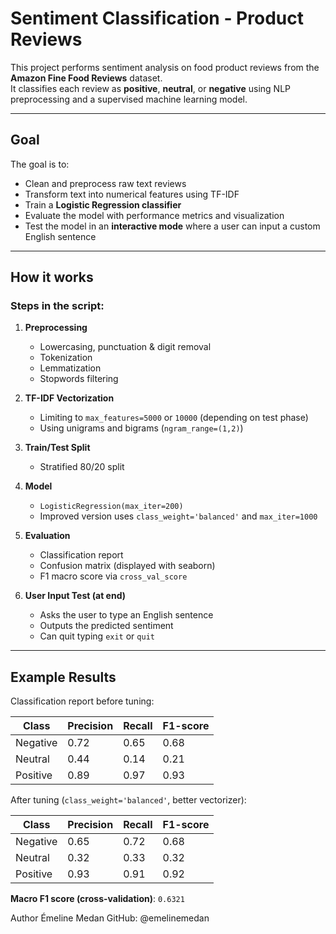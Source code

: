 # Sentiment Classification - Product Reviews

This project performs sentiment analysis on food product reviews from the **Amazon Fine Food Reviews** dataset.  
It classifies each review as **positive**, **neutral**, or **negative** using NLP preprocessing and a supervised machine learning model.

---

## Goal

The goal is to:
- Clean and preprocess raw text reviews
- Transform text into numerical features using TF-IDF
- Train a **Logistic Regression classifier**
- Evaluate the model with performance metrics and visualization
- Test the model in an **interactive mode** where a user can input a custom English sentence

---

## How it works

### Steps in the script:

1. **Preprocessing**  
   - Lowercasing, punctuation & digit removal  
   - Tokenization  
   - Lemmatization  
   - Stopwords filtering

2. **TF-IDF Vectorization**  
   - Limiting to `max_features=5000` or `10000` (depending on test phase)  
   - Using unigrams and bigrams (`ngram_range=(1,2)`)

3. **Train/Test Split**  
   - Stratified 80/20 split

4. **Model**  
   - `LogisticRegression(max_iter=200)`  
   - Improved version uses `class_weight='balanced'` and `max_iter=1000`

5. **Evaluation**  
   - Classification report  
   - Confusion matrix (displayed with seaborn)  
   - F1 macro score via `cross_val_score`

6. **User Input Test (at end)**  
   - Asks the user to type an English sentence  
   - Outputs the predicted sentiment  
   - Can quit typing `exit` or `quit`

---

## Example Results

Classification report before tuning:

| Class     | Precision | Recall | F1-score |
|-----------|-----------|--------|----------|
| Negative  | 0.72      | 0.65   | 0.68     |
| Neutral   | 0.44      | 0.14   | 0.21     |
| Positive  | 0.89      | 0.97   | 0.93     |

After tuning (`class_weight='balanced'`, better vectorizer):

| Class     | Precision | Recall | F1-score |
|-----------|-----------|--------|----------|
| Negative  | 0.65      | 0.72   | 0.68     |
| Neutral   | 0.32      | 0.33   | 0.32     |
| Positive  | 0.93      | 0.91   | 0.92     |

**Macro F1 score (cross-validation)**: `0.6321`

Author
Émeline Medan
GitHub: @emelinemedan

